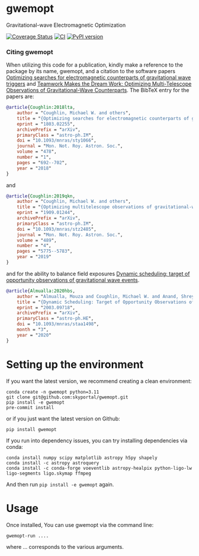 # gwemopt
Gravitational-wave Electromagnetic Optimization

[![Coverage Status](https://coveralls.io/repos/github/skyportal/gwemopt/badge.svg?branch=main)](https://coveralls.io/github/skyportal/gwemopt?branch=main)
[![CI](https://github.com/skyportal/gwemopt/actions/workflows/continous_integration.yml/badge.svg)](https://github.com/skyportal/gwemopt/actions/workflows/continous_integration.yml)
[![PyPI version](https://badge.fury.io/py/gwemopt.svg)](https://badge.fury.io/py/gwemopt)

### Citing gwemopt

When utilizing this code for a publication, kindly make a reference to the package by its name, gwemopt, and a citation to the software papers [Optimizing searches for electromagnetic counterparts of gravitational wave triggers](https://academic.oup.com/mnras/article/478/1/692/4987229) and [Teamwork Makes the Dream Work: Optimizing Multi-Telescope Observations of Gravitational-Wave Counterparts](https://academic.oup.com/mnras/article/489/4/5775/5565053). The BibTeX entry for the papers are:
```bibtex
@article{Coughlin:2018lta,
    author = "Coughlin, Michael W. and others",
    title = "{Optimizing searches for electromagnetic counterparts of gravitational wave triggers}",
    eprint = "1803.02255",
    archivePrefix = "arXiv",
    primaryClass = "astro-ph.IM",
    doi = "10.1093/mnras/sty1066",
    journal = "Mon. Not. Roy. Astron. Soc.",
    volume = "478",
    number = "1",
    pages = "692--702",
    year = "2018"
}
```
and
```bibtex
@article{Coughlin:2019qkn,
    author = "Coughlin, Michael W. and others",
    title = "{Optimizing multitelescope observations of gravitational-wave counterparts}",
    eprint = "1909.01244",
    archivePrefix = "arXiv",
    primaryClass = "astro-ph.IM",
    doi = "10.1093/mnras/stz2485",
    journal = "Mon. Not. Roy. Astron. Soc.",
    volume = "489",
    number = "4",
    pages = "5775--5783",
    year = "2019"
}
```

and for the ability to balance field exposures [Dynamic scheduling: target of opportunity observations of gravitational wave events](https://academic.oup.com/mnras/article/495/4/4366/5849447).

```bibtex
@article{Almualla:2020hbs,
    author = "Almualla, Mouza and Coughlin, Michael W. and Anand, Shreya and Alqassimi, Khalid and Guessoum, Nidhal and Singer, Leo P.",
    title = "{Dynamic Scheduling: Target of Opportunity Observations of Gravitational Wave Events}",
    eprint = "2003.09718",
    archivePrefix = "arXiv",
    primaryClass = "astro-ph.HE",
    doi = "10.1093/mnras/staa1498",
    month = "3",
    year = "2020"
}
```

# Setting up the environment

If you want the latest version, we recommend creating a clean environment:

```commandline
conda create -n gwemopt python=3.11
git clone git@github.com:skyportal/gwemopt.git
pip install -e gwemopt
pre-commit install
```

or if you just want the latest version on Github:

```commandline
pip install gwemopt
```

If you run into dependency issues, you can try installing dependencies via conda:

```
conda install numpy scipy matplotlib astropy h5py shapely
conda install -c astropy astroquery
conda install -c conda-forge voeventlib astropy-healpix python-ligo-lw ligo-segments ligo.skymap ffmpeg
```

And then run `pip install -e gwemopt` again.

# Usage

Once installed, You can use gwemopt via the command line:

```commandline
gwemopt-run ....
```

where ... corresponds to the various arguments. 
